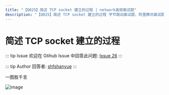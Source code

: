 ```yaml
---
title: "【Q025】简述 TCP socket 建立的过程 | network高频面试题"
description: "【Q025】简述 TCP socket 建立的过程 字节跳动面试题、阿里腾讯面试题、美团小米面试题。"
---
```


# 简述 TCP socket 建立的过程

::: tip Issue
欢迎在 Gtihub Issue 中回答此问题: [Issue 26](https://github.com/shfshanyue/Daily-Question/issues/26)
:::

::: tip Author
回答者: [shfshanyue](https://github.com/shfshanyue)
:::

一图胜千言

![image](https://user-images.githubusercontent.com/13389461/68817970-5e11d000-06be-11ea-85ee-5d2496d14c63.png)
